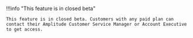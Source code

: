 !!!info "This feature is in closed beta"

    This feature is in closed beta. Customers with any paid plan can contact their Amplitude Customer Service Manager or Account Executive to get access.